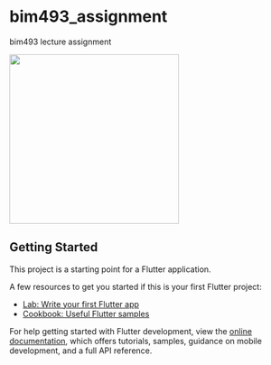# bim493_assignment

bim493 lecture assignment

<img src="https://github.com/aysegullkadiroglu/estu-mobile-programming-flutter/assets/46954286/1debc522-43ac-4e9e-bb47-0fac855f77af" width="300">


## Getting Started

This project is a starting point for a Flutter application.

A few resources to get you started if this is your first Flutter project:

- [Lab: Write your first Flutter app](https://docs.flutter.dev/get-started/codelab)
- [Cookbook: Useful Flutter samples](https://docs.flutter.dev/cookbook)

For help getting started with Flutter development, view the
[online documentation](https://docs.flutter.dev/), which offers tutorials,
samples, guidance on mobile development, and a full API reference.
